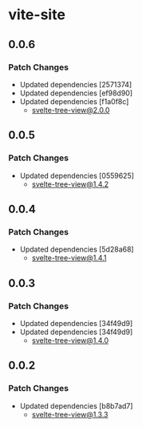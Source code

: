 # vite-site

## 0.0.6

### Patch Changes

- Updated dependencies [2571374]
- Updated dependencies [ef98d90]
- Updated dependencies [f1a0f8c]
  - svelte-tree-view@2.0.0

## 0.0.5

### Patch Changes

- Updated dependencies [0559625]
  - svelte-tree-view@1.4.2

## 0.0.4

### Patch Changes

- Updated dependencies [5d28a68]
  - svelte-tree-view@1.4.1

## 0.0.3

### Patch Changes

- Updated dependencies [34f49d9]
- Updated dependencies [34f49d9]
  - svelte-tree-view@1.4.0

## 0.0.2

### Patch Changes

- Updated dependencies [b8b7ad7]
  - svelte-tree-view@1.3.3

